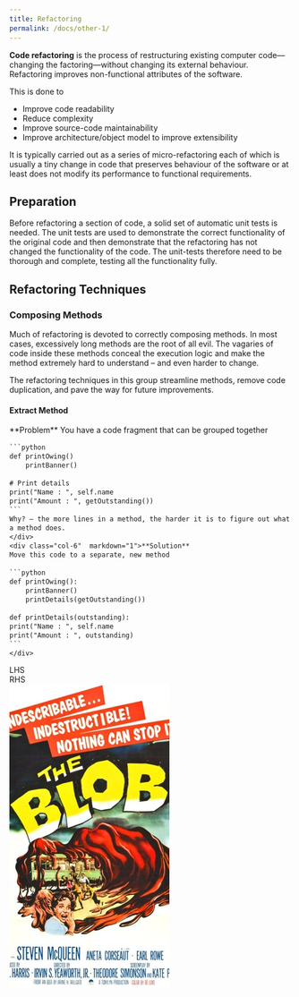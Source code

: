 ```yaml
---
title: Refactoring
permalink: /docs/other-1/
---
```


**Code refactoring** is the process of restructuring existing computer code—changing the factoring—without changing its external behaviour. Refactoring improves non-functional attributes of the software.  

This is done to 
* Improve code readability
* Reduce complexity
* Improve source-code maintainability
* Improve architecture/object model to improve extensibility

It is typically carried out as a series of micro-refactoring each of which is usually a tiny change in code that preserves behaviour of the software or at least does not modify its performance to functional requirements.  

## Preparation
Before refactoring a section of code, a solid set of automatic unit tests is needed. The unit tests are used to demonstrate the correct functionality of the original code and then demonstrate that the refactoring has not changed the functionality of the code. The unit-tests therefore need to be thorough and complete, testing all the functionality fully.  

## Refactoring Techniques

### Composing Methods
Much of refactoring is devoted to correctly composing methods. In most cases, excessively long methods are the root of all evil. The vagaries of code inside these methods conceal the execution logic and make the method extremely hard to understand – and even harder to change.  

The refactoring techniques in this group streamline methods, remove code duplication, and pave the way for future improvements.  

#### Extract Method
<div class="row">
    <div class="col-6" markdown="1">**Problem**  
    You have a code fragment that can be grouped together  

    ```python
    def printOwing()
        printBanner()

    # Print details
    print("Name : ", self.name
    print("Amount : ", getOutstanding())
    ```
    Why? – the more lines in a method, the harder it is to figure out what a method does.
    </div>
    <div class="col-6"  markdown="1">**Solution**  
    Move this code to a separate, new method

    ```python
    def printOwing():
        printBanner()
        printDetails(getOutstanding())

    def printDetails(outstanding):
    print("Name : ", self.name
    print("Amount : ", outstanding)
    ```
    </div>
</div>









<div class="row">
    <div class="col-6" markdown="1">
    LHS
    </div>
    <div class="col-6"  markdown="1">
    RHS
    </div>
</div>

<img src="/assets/img/other/blob.jpg" alt="The Blob!">


